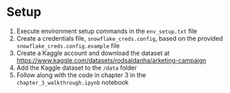 # Setup

1. Execute environment setup commands in the `env_setup.txt` file
2. Create a credentials file, `snowflake_creds.config`, based on the provided `snowflake_creds.config.example` file
3. Create a Kaggle account and download the dataset at https://www.kaggle.com/datasets/rodsaldanha/arketing-campaign
4. Add the Kaggle dataset to the `/data` folder
5. Follow along with the code in chapter 3 in the `chapter_3_walkthrough.ipynb` notebook